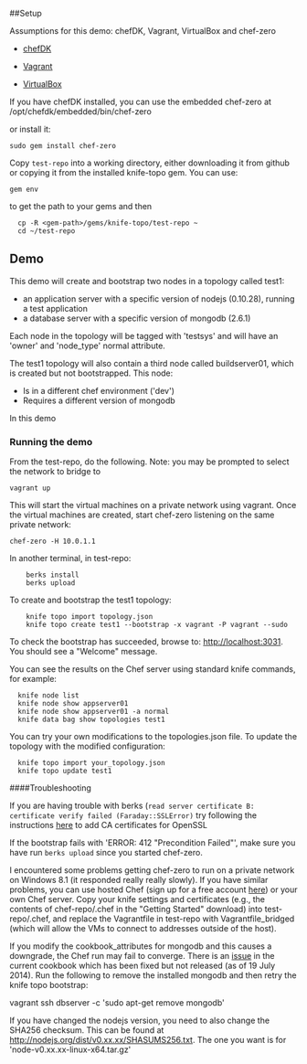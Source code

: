 ##Setup

Assumptions for this demo: chefDK, Vagrant, VirtualBox and chef-zero

* [chefDK](http://www.getchef.com/downloads/chef-dk/)

* [Vagrant](https://www.vagrantup.com/downloads.html)

* [VirtualBox](https://www.virtualbox.org/wiki/Downloads)

If you have chefDK installed, you can use the embedded chef-zero  at 
/opt/chefdk/embedded/bin/chef-zero

or install it:

	sudo gem install chef-zero

Copy `test-repo` into a working directory, either downloading it from 
github or copying it from the installed knife-topo gem. You can use:

	gem env

to get the path to your gems and then

```
  cp -R <gem-path>/gems/knife-topo/test-repo ~
  cd ~/test-repo
```

## Demo 

This demo will create and bootstrap two nodes in a topology called test1:

* an application server with a specific version of nodejs (0.10.28), running
a test application
* a database server with a specific version of  mongodb (2.6.1)

Each node in the topology will be tagged with 'testsys' and will 
have an 'owner' and 'node_type' normal attribute.
 
The test1 topology will also contain a third node called buildserver01, 
which is created but not bootstrapped. This node:

* Is in a different chef environment ('dev')
* Requires a different version of mongodb
 
In this demo

### Running the demo

From the test-repo, do the following.  Note: you may be prompted to select the network to bridge to

	vagrant up 

This will start the virtual machines on a 
private network using vagrant. Once the virtual machines are created, 
start chef-zero listening on the same private network:

	chef-zero -H 10.0.1.1

In another terminal, in test-repo:

```
	berks install
	berks upload
```

To create and bootstrap the test1 topology:

```
	knife topo import topology.json
	knife topo create test1 --bootstrap -x vagrant -P vagrant --sudo
```

To check the bootstrap has succeeded, browse to: 
[http://localhost:3031](http://localhost:3031).
You should see a "Welcome" message.

You can see the results on the Chef server
using standard knife commands, for example:

```
  knife node list
  knife node show appserver01
  knife node show appserver01 -a normal
  knife data bag show topologies test1
```
  
You can try your own modifications to the topologies.json file. To
update the topology with the modified configuration:

```
  knife topo import your_topology.json
  knife topo update test1
```  


####Troubleshooting

If you are having trouble with berks (`read server certificate B: 
certificate verify failed (Faraday::SSLError)`
try following the instructions 
[here](https://gist.github.com/fnichol/867550#the-manual-way-boring) 
to add CA certificates for OpenSSL

If the bootstrap fails with 'ERROR: 412 "Precondition Failed"', make sure
you have run `berks upload` since you started chef-zero.

I encountered some problems getting chef-zero to run on a private network
on Windows 8.1 (it responded really really slowly). 
If you have similar problems, you can use hosted Chef
(sign up for a free account [here](https://manage.opscode.com/signup))
or your own Chef server. Copy your knife settings and certificates (e.g.,
the contents of chef-repo/.chef in the "Getting Started" download) into
test-repo/.chef, and replace the Vagrantfile in test-repo with 
Vagrantfile_bridged (which will allow the VMs to connect to addresses 
outside of the host).

If you modify the cookbook_attributes for mongodb and this causes
a downgrade, the Chef run may fail to converge. 
There is an [issue](https://github.com/edelight/chef-mongodb/pull/305) 
in the current cookbook which has been fixed but
not released (as of 19 July 2014). Run the following to remove the
installed mongodb and then retry the knife topo bootstrap:

  vagrant ssh dbserver -c 'sudo apt-get remove mongodb'

If you have changed the nodejs version, you need to also change the
SHA256 checksum. This can be found at
http://nodejs.org/dist/v0.xx.xx/SHASUMS256.txt. The one you want is
for 'node-v0.xx.xx-linux-x64.tar.gz'
